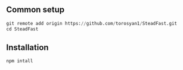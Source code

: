

## Common setup

```python
git remote add origin https://github.com/torosyan1/SteadFast.git
cd SteadFast
```

## Installation

```bash
npm intall
```


